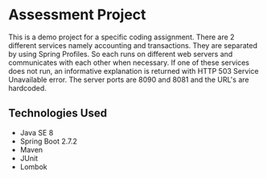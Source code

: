 # Assessment Project
This is a demo project for a specific coding assignment.
There are 2 different services namely accounting and transactions.
They are separated by using Spring Profiles.
So each runs on different web servers and communicates with each other when necessary.
If one of these services does not run, an informative explanation is returned with HTTP 503 Service Unavailable error.
The server ports are 8090 and 8081 and the URL's are hardcoded.

## Technologies Used
* Java SE 8
* Spring Boot 2.7.2
* Maven
* JUnit
* Lombok


